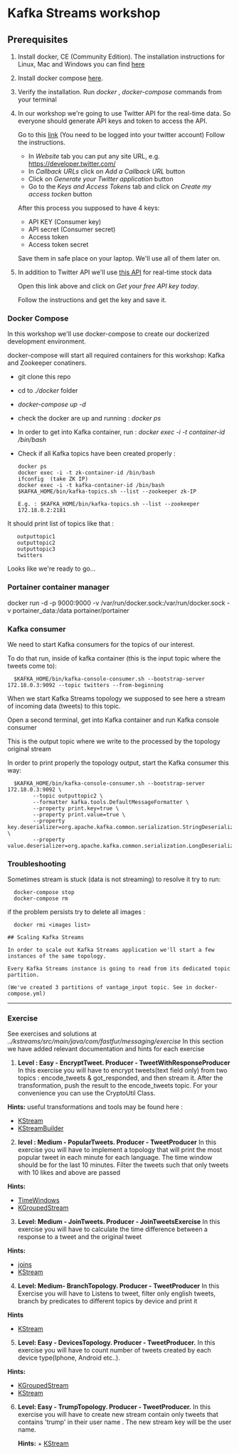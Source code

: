 # Kafka Streams workshop
## Prerequisites 
1. Install docker, CE (Community Edition). The installation instructions for Linux, Mac and Windows you can find [here](https://docs.docker.com/install/)
2. Install docker compose [here](https://docs.docker.com/compose/install/).
3. Verify the installation. Run *docker* , *docker-compose* commands from your terminal
4. In our workshop we're going to use Twitter API for the real-time data. So everyone should generate API keys and token to access the API.

   Go to this [link](https://apps.twitter.com/app/new) (You need to be logged into your twitter account) Follow the instructions. 
   
   - In *Website* tab you can put any site URL, e.g. https://developer.twitter.com/
   - In *Callback URLs* click on *Add a Callback URL* button
   - Click on *Generate your Twitter application* button
   - Go to the *Keys and Access Tokens* tab and click on *Create my access tocken* button
   
   After this process you supposed to have 4 keys: 
   + API KEY (Consumer key)
   + API secret (Consumer secret)
   + Access token
   + Access token secret
   
   Save them in safe place on your laptop. We'll use all of them later on.
   
 5. In addition to Twitter API we'll use [this API](https://www.alphavantage.co/) for real-time stock data
 
    Open this link above and click on *Get your free API key today*. 
    
    Follow the instructions and get the key and save it.
    
    
 ### Docker Compose
 In this workshop we'll use docker-compose to create our dockerized development environment.
 
 docker-compose will start all required containers for this workshop: Kafka and Zookeeper conatiners.
 
 + git clone this repo
 + cd to  *./docker* folder
 + *docker-compose up -d*
 + check the docker are up and running : *docker ps*
 
 + In order to get into Kafka container, run :
   *docker exec -i -t container-id /bin/bash*
 + Check if all Kafka topics have been created properly :
 
       docker ps
       docker exec -i -t zk-container-id /bin/bash
       ifconfig  (take ZK IP)
       docker exec -i -t kafka-container-id /bin/bash
       $KAFKA_HOME/bin/kafka-topics.sh --list --zookeeper zk-IP
       
       E.g. : $KAFKA_HOME/bin/kafka-topics.sh --list --zookeeper 172.18.0.2:2181
       
  It should print list of topics like that : 
  
       outputtopic1
       outputtopic2
       outputtopic3
       twitters
   
 Looks like we're ready to go...
 
 ### Portainer container manager
 docker run -d -p 9000:9000 -v /var/run/docker.sock:/var/run/docker.sock -v portainer_data:/data portainer/portainer
 
 
 ### Kafka consumer
 We need to start Kafka consumers for the topics of our interest.
 
 To do that run, inside of kafka container (this is the input topic where the tweets come to): 
      
      $KAFKA_HOME/bin/kafka-console-consumer.sh --bootstrap-server 172.18.0.3:9092 --topic twitters --from-beginning
      
 When we start Kafka Streams topology we supposed to see here a stream of incoming data (tweets) to this topic.
 
 Open a second terminal, get into Kafka container and run Kafka console consumer
 
 This is the output topic where we write to the processed by the topology original stream 
 
 In order to print properly the topology output, start the Kafka consumer this way:
 
      $KAFKA_HOME/bin/kafka-console-consumer.sh --bootstrap-server 172.18.0.3:9092 \
            --topic outputtopic2 \
            --formatter kafka.tools.DefaultMessageFormatter \
            --property print.key=true \
            --property print.value=true \
            --property key.deserializer=org.apache.kafka.common.serialization.StringDeserializer \
            --property value.deserializer=org.apache.kafka.common.serialization.LongDeserializer
          
    
    
    
    
   ### Troubleshooting 
   
   Sometimes stream is stuck (data is not streaming) to resolve it try to run:
   
      docker-compose stop
      docker-compose rm
      
   if the problem persists try to delete all images :
   
      docker rmi <images list>
      
    ## Scaling Kafka Streams
    
    In order to scale out Kafka Streams application we'll start a few instances of the same topology.
    
    Every Kafka Streams instance is going to read from its dedicated topic partition. 
    
    (We've created 3 partitions of vantage_input topic. See in docker-compose.yml)
    
  ________________________
 
 ### Exercise
 See exercises and solutions at *../kstreams/src/main/java/com/fastfur/messaging/exercise*
 In this section we have added relevant documentation and hints for each exercise
    
  1. **Level : Easy - EncryptTweet. Producer - TweetWithResponseProducer**
   In this exercise you will have to encrypt tweets(text field only) from two topics :
   encode_tweets & got_responded, and then stream it. After the transformation,
   push the result to the encode_tweets topic.
   For your convenience you can use  the CryptoUtil Class.
   
   **Hints:** 
     useful transformations and tools may be found here :
     
   + [KStream](https://kafka.apache.org/0110/javadoc/org/apache/kafka/streams/kstream/KStream.html)
   + [KStreamBuilder](https://kafka.apache.org/0102/javadoc/org/apache/kafka/streams/kstream/KStreamBuilder.html)
     
  2. **level : Medium - PopularTweets. Producer -  TweetProducer** 
   In this exercise you will have to implement a topology that will print the most popular
   tweet in each minute for each language. The time window should be for the last 10 minutes.
   Filter the tweets such that only tweets with 10 likes and above are passed
   
   **Hints:**
    	 
   + [TimeWindows](https://kafka.apache.org/0110/javadoc/org/apache/kafka/streams/kstream/TimeWindows.html)
   + [KGroupedStream](https://kafka.apache.org/0102/javadoc/org/apache/kafka/streams/kstream/KGroupedStream.html)
  
  3. **Level: Medium - JoinTweets. Producer - JoinTweetsExercise**
   In this exercise you will have to calculate the time difference 
   between a response to a tweet and the original tweet
   
   **Hints:**
   
   + [joins](https://docs.confluent.io/current/streams/concepts.html#joins)
   + [KStream](https://kafka.apache.org/0110/javadoc/org/apache/kafka/streams/kstream/KStream.html)
    
  4. **Level: Medium- BranchTopology. Producer -  TweetProducer**
    In this Exercise you will have to Listens to tweet,
    filter only english tweets, branch by predicates to different 
    topics by device and print it 
    
   **Hints**

     
   + [KStream](https://kafka.apache.org/10/javadoc/org/apache/kafka/streams/kstream/KStream.html)
        
        
        
        
  5. **Level: Easy - DevicesTopology. Producer - TweetProducer.** In this exercise you will have to count number of tweets created by each device type(Iphone, Android etc..).
        
   **Hints:** 

   + [KGroupedStream](https://kafka.apache.org/0110/javadoc/org/apache/kafka/streams/kstream/KGroupedStream.html)
   + [KStream](https://kafka.apache.org/10/javadoc/org/apache/kafka/streams/kstream/KStream.html)

        
   6. **Level: Easy - TrumpTopology. Producer - TweetProducer.** In this exercise you will have to create new stream contain only tweets  that contains 'trump' in their user name . The new stream key will be the user name.
            
       **Hints:** 
           + [KStream](https://kafka.apache.org/10/javadoc/org/apache/kafka/streams/kstream/KStream.html)
    
            
            
    

     
    
        
     
      
      
      
      
      
      
      
      
         
      
   
 
 
 
 
     
   
